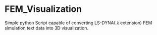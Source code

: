 # FEM_Visualization
Simple python Script capable of converting LS-DYNA(.k extension) FEM simulation text data into 3D visualization. 

